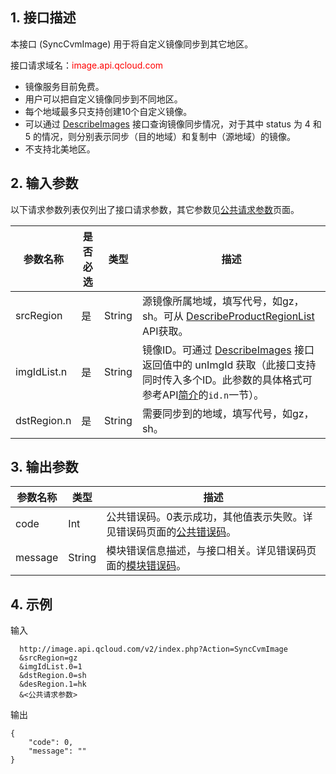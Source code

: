 ## 1. 接口描述
 
本接口 (SyncCvmImage) 用于将自定义镜像同步到其它地区。

接口请求域名：<font style="color:red">image.api.qcloud.com</font>

* 镜像服务目前免费。
* 用户可以把自定义镜像同步到不同地区。
* 每个地域最多只支持创建10个自定义镜像。
* 可以通过 [DescribeImages](/document/api/213/1272") 接口查询镜像同步情况，对于其中 status 为 4 和 5 的情况，则分别表示同步（目的地域）和复制中（源地域）的镜像。
* 不支持北美地区。

## 2. 输入参数

以下请求参数列表仅列出了接口请求参数，其它参数见[公共请求参数](/doc/api/229/1230)页面。
 
| 参数名称 | 是否必选  | 类型 | 描述 |
|---------|---------|---------|---------|
| srcRegion| 是| String| 源镜像所属地域，填写代号，如gz，sh。可从 [DescribeProductRegionList](/doc/api/229/1286) API获取。
| imgIdList.n| 是| String| 镜像ID。可通过 [DescribeImages](/document/api/213/1272) 接口返回值中的 unImgId 获取（此接口支持同时传入多个ID。此参数的具体格式可参考API[简介](/doc/api/229/568)的`id.n`一节）。
| dstRegion.n| 是| String| 需要同步到的地域，填写代号，如gz，sh。|


## 3. 输出参数
| 参数名称 | 类型 | 描述 |
|---------|---------|---------|
| code | Int | 公共错误码。0表示成功，其他值表示失败。详见错误码页面的[公共错误码](/doc/api/372/%E9%94%99%E8%AF%AF%E7%A0%81#1.E3.80.81.E5.85.AC.E5.85.B1.E9.94.99.E8.AF.AF.E7.A0.81)。|
| message | String | 模块错误信息描述，与接口相关。详见错误码页面的[模块错误码](/doc/api/372/%E9%94%99%E8%AF%AF%E7%A0%81#2.E3.80.81.E6.A8.A1.E5.9D.97.E9.94.99.E8.AF.AF.E7.A0.81)。|
 

## 4. 示例
 
输入
```
  http://image.api.qcloud.com/v2/index.php?Action=SyncCvmImage
  &srcRegion=gz
  &imgIdList.0=1
  &dstRegion.0=sh
  &desRegion.1=hk
  &<公共请求参数>
```

输出
```
{
    "code": 0,
    "message": ""
}
```





